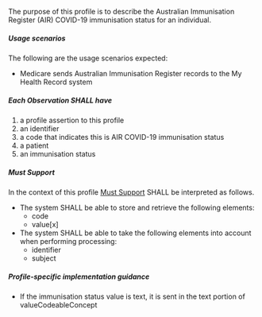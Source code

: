 The purpose of this profile is to describe the Australian Immunisation Register (AIR) COVID-19 immunisation status for an individual.

##### **Usage scenarios**
The following are the usage scenarios expected:
* Medicare sends Australian Immunisation Register records to the My Health Record system

##### **Each Observation SHALL have**
1.	a profile assertion to this profile 
2.	an identifier
3.	a code that indicates this is AIR COVID-19 immunisation status
4.	a patient
5.	an immunisation status

#####  **Must Support**
In the context of this profile [Must Support](http://hl7.org/fhir/STU3/conformance-rules.html#mustSupport) SHALL be interpreted as follows.
* The system SHALL be able to store and retrieve the following elements:
    * code
    * value[x]
* The system SHALL be able to take the following elements into account when performing processing:
    * identifier
    * subject

##### **Profile-specific implementation guidance**
* If the immunisation status value is text, it is sent in the text portion of valueCodeableConcept

